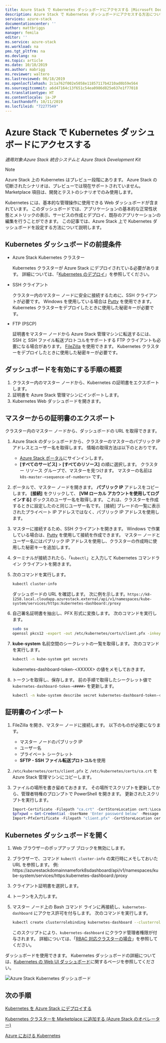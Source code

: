 ```yaml
---
title: Azure Stack で Kubernetes ダッシュボードにアクセスする |Microsoft Docs
description: Azure Stack で Kubernetes ダッシュボードにアクセスする方法について説明します
services: azure-stack
documentationcenter: ''
author: mattbriggs
manager: femila
editor: ''
ms.service: azure-stack
ms.workload: na
pms.tgt_pltfrm: na
ms.devlang: na
ms.topic: article
ms.date: 10/10/2019
ms.author: mabrigg
ms.reviewer: waltero
ms.lastreviewed: 06/18/2019
ms.openlocfilehash: 2c1a762f002e5058e11857117b4210ad0b59e564
ms.sourcegitcommit: a6d47164c13f651c54ea0986d825e637e1f77018
ms.translationtype: HT
ms.contentlocale: ja-JP
ms.lasthandoff: 10/11/2019
ms.locfileid: "72277549"
---
```

# <a name="access-the-kubernetes-dashboard-in-azure-stack"></a>Azure Stack で Kubernetes ダッシュボードにアクセスする 

*適用対象:Azure Stack 統合システムと Azure Stack Development Kit* 
> [!Note]   
> Azure Stack 上の Kubernetes はプレビュー段階にあります。 Azure Stack の切断されたシナリオは、プレビューでは現在サポートされていません。 Marketplace 項目は、開発とテストのシナリオでのみ使用します。

Kubernetes には、基本的な管理操作に使用できる Web ダッシュボードが含まれています。 このダッシュボードでは、アプリケーションの基本的な正常性状態とメトリックの表示、サービスの作成とデプロイ、既存のアプリケーションの編集を行うことができます。 この記事では、Azure Stack 上で Kubernetes ダッシュボードを設定する方法について説明します。

## <a name="prerequisites-for-kubernetes-dashboard"></a>Kubernetes ダッシュボードの前提条件

* Azure Stack Kubernetes クラスター

    Kubernetes クラスターが Azure Stack にデプロイされている必要があります。 詳細については、「[Kubernetes のデプロイ](azure-stack-solution-template-kubernetes-deploy.md)」を参照してください。

* SSH クライアント

    クラスター内のマスター ノードに安全に接続するために、SSH クライアントが必要です。 Windows を使用している場合は [Putty](https://docs.microsoft.com/azure/marketplace/cloud-partner-portal/virtual-machine/cpp-connect-vm) を使用できます。 Kubernetes クラスターをデプロイしたときに使用した秘密キーが必要です。

* FTP (PSCP)

    証明書をマスター ノードから Azure Stack 管理マシンに転送するには、SSH と SSH ファイル転送プロトコルをサポートする FTP クライアントも必要になる場合があります。 [FileZilla](https://filezilla-project.org/download.php?type=client) を使用できます。 Kubernetes クラスターをデプロイしたときに使用した秘密キーが必要です。

## <a name="overview-of-steps-to-enable-dashboard"></a>ダッシュボードを有効にする手順の概要

1.  クラスター内のマスター ノードから、Kubernetes の証明書をエクスポートします。 
2.  証明書を Azure Stack 管理マシンにインポートします。
2.  Kubernetes Web ダッシュボードを開きます。 

## <a name="export-certificate-from-the-master"></a>マスターからの証明書のエクスポート 

クラスター内のマスター ノードから、ダッシュボードの URL を取得できます。

1. Azure Stack のダッシュボードから、クラスターのマスターのパブリック IP アドレスとユーザー名を取得します。 情報の取得方法は以下のとおりです。

    - [Azure Stack ポータル](https://portal.local.azurestack.external/)にサインインします。
    - **[すべてのサービス]**  >  **[すべてのリソース]** の順に選択します。 クラスター リソース グループで、マスターを見つけます。 マスターの名前は `k8s-master-<sequence-of-numbers>` です。 

2. ポータルで、マスター ノードを開きます。 **パブリック IP** アドレスをコピーします。 **[接続]** をクリックして、 **[VM ローカル アカウントを使用してログインする]** ボックスのユーザー名を取得します。 これは、クラスターを作成するときに設定したのと同じユーザー名です。 [接続] ブレードの一覧に表示されたプライベート IP アドレスではなく、パブリック IP アドレスを使用します。

3.  マスターに接続するため、SSH クライアントを開きます。 Windows で作業している場合は、[Putty](https://docs.microsoft.com/azure/marketplace/cloud-partner-portal/virtual-machine/cpp-connect-vm) を使用して接続を作成できます。 マスター ノードとユーザー名にはパブリック IP アドレスを使用し、クラスターの作成時に使用した秘密キーを追加します。

4.  ターミナルが接続されたら、「`kubectl`」と入力して Kubernetes コマンドライン クライアントを開きます。

5. 次のコマンドを実行します。

    ```Bash   
    kubectl cluster-info 
    ``` 
    ダッシュボードの URL を確認します。 次に例を示します。`https://k8-1258.local.cloudapp.azurestack.external/api/v1/namespaces/kube-system/services/https:kubernetes-dashboard:/proxy`

6.  自己署名証明書を抽出し、PFX 形式に変換します。 次のコマンドを実行します。

    ```Bash  
    sudo su 
    openssl pkcs12 -export -out /etc/kubernetes/certs/client.pfx -inkey /etc/kubernetes/certs/client.key  -in /etc/kubernetes/certs/client.crt -certfile /etc/kubernetes/certs/ca.crt 
    ```

7.  **kube-system** 名前空間のシークレットの一覧を取得します。 次のコマンドを実行します。

    ```Bash  
    kubectl -n kube-system get secrets
    ```

    kubernetes-dashboard-token-\<XXXXX> の値をメモしておきます。 

8.  トークンを取得し、保存します。 前の手順で取得したシークレット値で `kubernetes-dashboard-token-<####>` を更新します。

    ```Bash  
    kubectl -n kube-system describe secret kubernetes-dashboard-token-<####>| awk '$1=="token:"{print $2}' 
    ```

## <a name="import-the-certificate"></a>証明書のインポート

1. FileZilla を開き、マスター ノードに接続します。 以下のものが必要になります。

    - マスター ノードのパブリック IP
    - ユーザー名
    - プライベート シークレット
    - **SFTP - SSH ファイル転送プロトコル**を使用

2. `/etc/kubernetes/certs/client.pfx` と `/etc/kubernetes/certs/ca.crt` を Azure Stack 管理マシンにコピーします。

3. ファイルの場所を書き留めておきます。 その場所でスクリプトを更新してから、管理者特権のプロンプトで PowerShell を開きます。 更新されたスクリプトを実行します。  

    ```powershell   
    Import-Certificate -Filepath "ca.crt" -CertStoreLocation cert:\LocalMachine\Root 
    $pfxpwd = Get-Credential -UserName 'Enter password below' -Message 'Enter password below' 
    Import-PfxCertificate -Filepath "client.pfx" -CertStoreLocation cert:\CurrentUser\My -Password $pfxpwd.Password 
    ``` 

## <a name="open-the-kubernetes-dashboard"></a>Kubernetes ダッシュボードを開く 

1. Web ブラウザーのポップアップ ブロックを無効にします。

2. ブラウザーで、コマンド `kubectl cluster-info` の実行時にメモしておいた URL を参照します。 例: https:\//azurestackdomainnamefork8sdashboard/api/v1/namespaces/kube-system/services/https:kubernetes-dashboard:/proxy 
3. クライアント証明書を選択します。
4. トークンを入力します。 
5. マスター ノード上の Bash コマンド ラインに再接続し、`kubernetes-dashboard` にアクセス許可を付与します。 次のコマンドを実行します。

    ```Bash  
    kubectl create clusterrolebinding kubernetes-dashboard --clusterrole=cluster-admin --serviceaccount=kube-system:kubernetes-dashboard 
    ``` 

    このスクリプトにより、`kubernetes-dashboard` にクラウド管理者権限が付与されます。 詳細については、「[RBAC 対応クラスターの場合](https://docs.microsoft.com/azure/aks/kubernetes-dashboard)」を参照してください。

ダッシュボードを使用できます。 Kubernetes ダッシュボードの詳細については、[Kubernetes の Web UI ダッシュボード](https://kubernetes.io/docs/tasks/access-application-cluster/web-ui-dashboard/)に関するページを参照してください。 

![Azure Stack Kubernetes ダッシュボード](media/azure-stack-solution-template-kubernetes-dashboard/azure-stack-kub-dashboard.png)

## <a name="next-steps"></a>次の手順 

[Kubernetes を Azure Stack にデプロイする](azure-stack-solution-template-kubernetes-deploy.md)  

[Kubernetes クラスターを Marketplace に追加する (Azure Stack のオペレーター)](../operator/azure-stack-solution-template-kubernetes-cluster-add.md)  

[Azure における Kubernetes](https://docs.microsoft.com/azure/container-service/kubernetes/container-service-kubernetes-walkthrough)  
